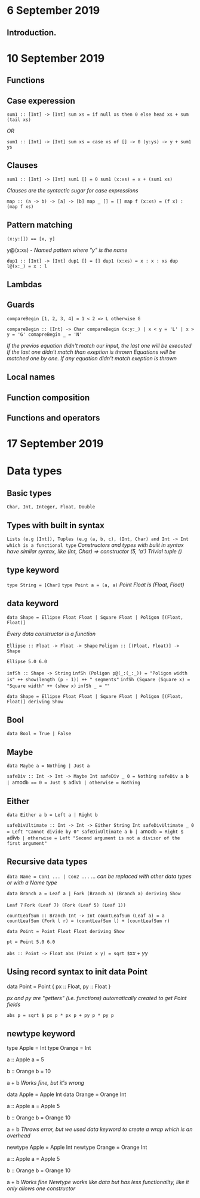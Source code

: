 # 6 September 2019
## Introduction.

# 10 September 2019
## Functions

## Case experession

`
sum1 :: [Int] -> [Int]
sum xs = if null xs
            then 0
            else head xs + sum (tail xs)
`

*OR*

`
sum1 :: [Int] -> [Int]
sum xs = case xs of
            [] -> 0
            (y:ys) -> y + sum1 ys
`

## Clauses

`
sum1 :: [Int] -> [Int]
sum1 [] = 0
sum1 (x:xs) = x + (sum1 xs)
`

*Clauses are the syntactic sugar for case expressions*

`
map :: (a -> b) -> [a] -> [b]
map _ [] = []
map f (x:xs) = (f x) : (map f xs)
`

## Pattern matching

`(x:y:[]) == [x, y]`

y@(x:xs) - *Named pattern where "y" is the name*

`
dup1 :: [Int] -> [Int]
dup1 [] = []
dup1 (x:xs) = x : x : xs
dup l@(x:_) = x : l
`

## Lambdas

## Guards

`compareBegin [1, 2, 3, 4] = 1 < 2 => L otherwise G`

`
compareBegin :: [Int] -> Char
compareBegin (x:y:_) | x < y = 'L'
                     | x > y = 'G'
comapreBegin _ = 'N'
`

*If the previos equation didn't match our input, the last one will be executed*
*If the last one didn't match than exeption is thrown*
*Equations will be matched one by one. If any equation didn't match exeption is thrown*

## Local names

## Function composition

## Functions and operators

# 17 September 2019

# Data types

## Basic types

`Char, Int, Integer, Float, Double`

## Types with built in syntax

`Lists (e.g [Int]), Tuples (e.g (a, b, c), (Int, Char) and Int -> Int which is a functional type`
*Constructors and types with built in syntax have similar syntax, like (Int, Char) => constructor (5, 'a')*
*Trivial tuple ()*

## type keyword

`type String = [Char]`
`type Point a = (a, a)` *Point Float is (Float, Float)*

## data keyword

`data Shape = Ellipse Float Float | Square Float | Poligon [(Float, Float)]`

*Every data constructor is a function*

`Ellipse :: Float -> Float -> Shape`
`Poligon :: [(Float, Float)] -> Shape`

`Ellipse 5.0 6.0`

`infSh :: Shape -> String`
`infSh (Poligon p@(_:(_:_)) = "Poligon width is" ++ show(length (p - 1)) ++ " segments"`
`infSh (Square (Square x) = "Square width" ++ (show x)`
`infSh _ = ""`

`data Shape = Ellipse Float Float | Square Float | Poligon [(Float, Float)] deriving Show`

## Bool

`data Bool = True | False`

## Maybe

`data Maybe a = Nothing | Just a`

`
safeDiv :: Int -> Int -> Maybe Int
safeDiv _ 0 = Nothing
safeDiv a b 
            | a `mod` b == 0 = Just $ a `div` b
            | otherwise = Nothing
`

## Either

`data Either a b = Left a | Right b`

`
safeDivUltimate :: Int -> Int -> Either String Int
safeDivUltimate _ 0 = Left "Cannot divide by 0"
safeDivUltimate a b
                    | a `mod` b = Right $ a `div` b
                    | otherwise = Left "Second argument is not a divisor of the first argument"
`

## Recursive data types

`data Name = Con1 ... | Con2 ...`
*... can be replaced with other data types or with a Name type*

`data Branch a = Leaf a | Fork (Branch a) (Branch a) deriving Show`

`Leaf 7`
`Fork (Leaf 7) (Fork (Leaf 5) (Leaf 1))`

`
countLeafSum :: Branch Int -> Int
countLeafSum (Leaf a) = a
countLeafSum (Fork l r) = (countLeafSum l) + (countLeafSum r)
`

`data Point = Point Float Float deriving Show`

`pt = Point 5.0 6.0`

`
abs :: Point -> Float
abs (Point x y) = sqrt $ `x*x + y*y`
`

## Using record syntax to init data Point

data Point = Point {
    px :: Float,
    py :: Float
}

*px and py are "getters" (i.e. functions) automatically created to get Point fields*

`abs p = sqrt $ px p * px p + py p * py p`

## newtype keyword

type Apple = Int
type Orange = Int

a :: Apple
a = 5

b :: Orange
b = 10

a + b *Works fine, but it's wrong*

data Apple = Apple Int
data Orange = Orange Int

a :: Apple
a = Apple 5

b :: Orange
b = Orange 10

a + b *Throws error, but we used data keyword to create a wrap which is an overhead*

newtype Apple = Apple Int
newtype Orange = Orange Int

a :: Apple
a = Apple 5

b :: Orange
b = Orange 10

a + b *Works fine*
*Newtype works like data but has less functionality, like it only allows one constructor*